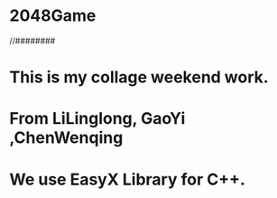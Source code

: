 # 2048Game
//########
# This is my collage weekend work.
# From LiLinglong, GaoYi ,ChenWenqing
# We use EasyX Library for C++.

